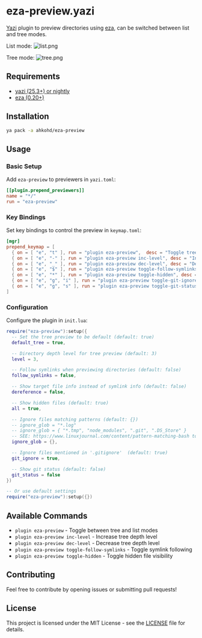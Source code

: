 # eza-preview.yazi

[Yazi](https://github.com/sxyazi/yazi) plugin to preview directories using [eza](https://github.com/eza-community/eza), can be switched between list and tree modes.

List mode:
![list.png](list.png)

Tree mode:
![tree.png](tree.png)

## Requirements

- [yazi (25.3+) or nightly](https://github.com/sxyazi/yazi)
- [eza (0.20+)](https://github.com/eza-community/eza)

## Installation

```sh
ya pack -a ahkohd/eza-preview
```

## Usage

### Basic Setup

Add `eza-preview` to previewers in `yazi.toml`:

```toml
[[plugin.prepend_previewers]]
name = "*/"
run = "eza-preview"
```

### Key Bindings

Set key bindings to control the preview in `keymap.toml`:

```toml
[mgr]
prepend_keymap = [
  { on = [ "e", "t" ], run = "plugin eza-preview",  desc = "Toggle tree/list dir preview" },
  { on = [ "e", "-" ], run = "plugin eza-preview inc-level", desc = "Increment tree level" },
  { on = [ "e", "_" ], run = "plugin eza-preview dec-level", desc = "Decrement tree level" },
  { on = [ "e", "$" ], run = "plugin eza-preview toggle-follow-symlinks", desc = "Toggle tree follow symlinks" },
  { on = [ "e", "*" ], run = "plugin eza-preview toggle-hidden", desc = "Toggle hidden files" },
  { on = [ "e", "g", "i" ], run = "plugin eza-preview toggle-git-ignore", desc = "Toggle .gitignore files" },
  { on = [ "e", "g", "s" ], run = "plugin eza-preview toggle-git-status", desc = "Toggle showing git status" },
]
```

### Configuration

Configure the plugin in `init.lua`:

```lua
require("eza-preview"):setup({
  -- Set the tree preview to be default (default: true)
  default_tree = true,

  -- Directory depth level for tree preview (default: 3)
  level = 3,

  -- Follow symlinks when previewing directories (default: false)
  follow_symlinks = false,

  -- Show target file info instead of symlink info (default: false)
  dereference = false,

  -- Show hidden files (default: true) 
  all = true,

  -- Ignore files matching patterns (default: {})
  -- ignore_glob = "*.log"
  -- ignore_glob = { "*.tmp", "node_modules", ".git", ".DS_Store" }
  -- SEE: https://www.linuxjournal.com/content/pattern-matching-bash to learn about glob patterns
  ignore_glob = {},

  -- Ignore files mentioned in '.gitignore'  (default: true)
  git_ignore = true,

  -- Show git status (default: false)
  git_status = false
})

-- Or use default settings
require("eza-preview"):setup({})
```

## Available Commands

- `plugin eza-preview` - Toggle between tree and list modes
- `plugin eza-preview inc-level` - Increase tree depth level
- `plugin eza-preview dec-level` - Decrease tree depth level  
- `plugin eza-preview toggle-follow-symlinks` - Toggle symlink following
- `plugin eza-preview toggle-hidden` - Toggle hidden file visibility

## Contributing

Feel free to contribute by opening issues or submitting pull requests!

## License

This project is licensed under the MIT License - see the [LICENSE](LICENSE) file for details.
